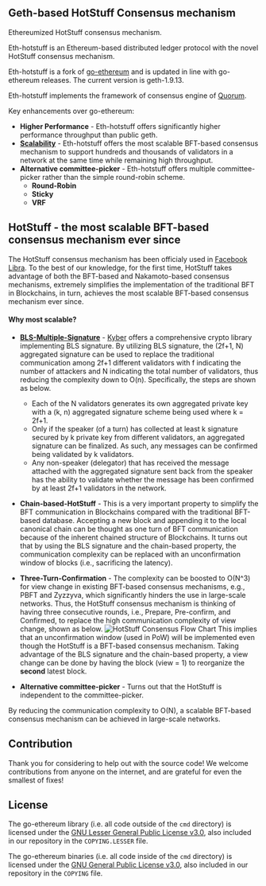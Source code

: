 ## Geth-based HotStuff Consensus mechanism

Ethereumized HotStuff consensus mechanism.

Eth-hotstuff is an Ethereum-based distributed ledger protocol with the novel HotStuff consensus mechanism.

Eth-hotstuff is a fork of [go-ethereum](https://github.com/ethereum/go-ethereum) and is updated in line with go-ethereum releases. The current version is geth-1.9.13. 

Eth-hotstuff implements the framework of consensus engine of [Quorum](https://github.com/jpmorganchase/quorum).

Key enhancements over go-ethereum:

* __Higher Performance__ - Eth-hotstuff offers significantly higher performance throughput than public geth.
* [__Scalability__](https://arxiv.org/abs/1803.05069) - Eth-hotstuff offers the most scalable BFT-based consensus mechanism to support hundreds and thousands of validators in a network at the same time while remaining high throughput.
* __Alternative committee-picker__ - Eth-hotstuff offers multiple committee-picker rather than the simple round-robin scheme.
	* __Round-Robin__
	* __Sticky__
	* __VRF__

## HotStuff - the most scalable BFT-based consensus mechanism ever since

The HotStuff consensus mechanism has been officialy used in [Facebook Libra](https://developers.libra.org/docs/state-machine-replication-paper). To the best of our knowledge, for the first time, HotStuff takes advantage of both the BFT-based and Nakamoto-based consensus mechanisms, extremely simplifies the implementation of the traditional BFT in Blockchains, in turn, achieves the most scalable BFT-based consensus mechanism ever since. 

#### Why most scalable?

* [__BLS-Multiple-Signature__](https://en.wikipedia.org/wiki/Boneh%E2%80%93Lynn%E2%80%93Shacham) - [Kyber](https://github.com/dedis/kyber) offers a comprehensive crypto library implementing BLS signature. By utilizing BLS signature, the (2f+1, N) aggregated signature can be used to replace the traditional communication among 2f+1 different validators with f indicating the number of attackers and N indicating the total number of validators, thus reducing the complexity down to O(n). Specifically, the steps are shown as below.
	* Each of the N validators generates its own aggregated private key with a (k, n) aggregated signature scheme being used where k = 2f+1. 
	* Only if the speaker (of a turn) has collected at least k signature secured by k private key from different validators, an aggregated signature can be finalized. As such, any messages can be confirmed being validated by k validators.
	* Any non-speaker (delegator) that has received the message attached with the aggregated signature sent back from the speaker has the ability to validate whether the message has been confirmed by at least 2f+1 validators in the network.

* __Chain-based-HotStuff__ - This is a very important property to simplify the BFT communication in Blockchains compared with the traditional BFT-based database. Accepting a new block and appending it to the local canonical chain can be thought as one turn of BFT communication because of the inherent chained structure of Blockchains. It turns out that by using the BLS signature and the chain-based property, the communication complexity can be replaced with an unconfirmation window of blocks (i.e., sacrificing the latency).

* __Three-Turn-Confirmation__ - The complexity can be boosted to O(N^3) for view change in existing BFT-based consensus mechanisms, e.g., PBFT and Zyzzyva, which significantly hinders the use in large-scale networks. Thus, the HotStuff consensus mechanism is thinking of having three consecutive rounds, i.e., Prepare, Pre-confirm, and Confirmed, to replace the high communication complexity of view change, shown as below.
![HotStuff Consensus Flow Chart](https://github.com/OniReimu/eth-hotstuff/blob/master/docs/hotstuff.png)
This implies that an unconfirmation window (used in PoW) will be implemented even though the HotStuff is a BFT-based consensus mechanism. Taking advantage of the BLS signature and the chain-based property, a view change can be done by having the block (view = 1) to reorganize the __second__ latest block.

* __Alternative committee-picker__ - Turns out that the HotStuff is independent to the committee-picker. 

By reducing the communication complexity to O(N), a scalable BFT-based consensus mechanism can be achieved in large-scale networks.

## Contribution

Thank you for considering to help out with the source code! We welcome contributions
from anyone on the internet, and are grateful for even the smallest of fixes!


## License

The go-ethereum library (i.e. all code outside of the `cmd` directory) is licensed under the
[GNU Lesser General Public License v3.0](https://www.gnu.org/licenses/lgpl-3.0.en.html), also
included in our repository in the `COPYING.LESSER` file.

The go-ethereum binaries (i.e. all code inside of the `cmd` directory) is licensed under the
[GNU General Public License v3.0](https://www.gnu.org/licenses/gpl-3.0.en.html), also included
in our repository in the `COPYING` file.
